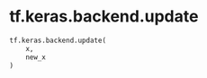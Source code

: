 <div itemscope itemtype="http://developers.google.com/ReferenceObject">
<meta itemprop="name" content="tf.keras.backend.update" />
<meta itemprop="path" content="Stable" />
</div>

# tf.keras.backend.update

``` python
tf.keras.backend.update(
    x,
    new_x
)
```

